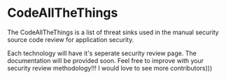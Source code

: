 # CodeAllTheThings

The CodeAllTheThings is a list of threat sinks used in the manual security source code review for application security. 

Each technology will have it's seperate security review page. The documentation will be provided soon. 
Feel free to improve with your security review methodology!!! I would love to see more contributors)))
